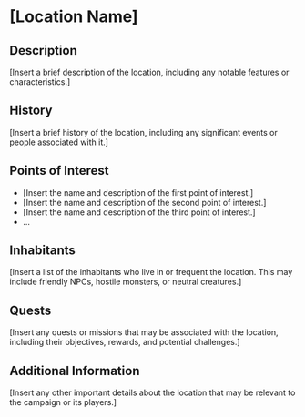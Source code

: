 # [Location Name]

## Description

[Insert a brief description of the location, including any notable features or characteristics.]

## History

[Insert a brief history of the location, including any significant events or people associated with it.]

## Points of Interest

- [Insert the name and description of the first point of interest.]
- [Insert the name and description of the second point of interest.]
- [Insert the name and description of the third point of interest.]
- ...

## Inhabitants

[Insert a list of the inhabitants who live in or frequent the location. This may include friendly NPCs, hostile monsters, or neutral creatures.]

## Quests

[Insert any quests or missions that may be associated with the location, including their objectives, rewards, and potential challenges.]

## Additional Information

[Insert any other important details about the location that may be relevant to the campaign or its players.]

